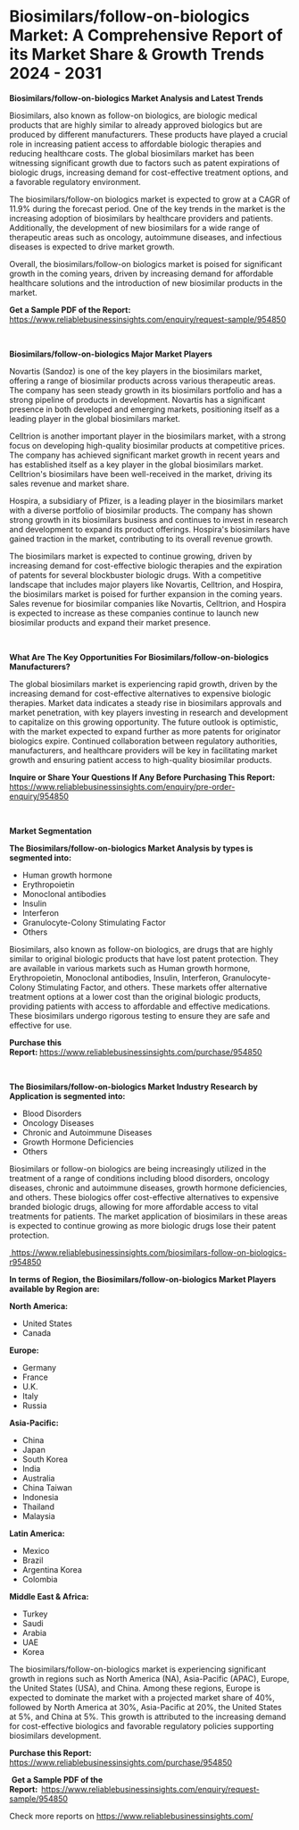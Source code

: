 <p><h1>Biosimilars/follow-on-biologics Market: A Comprehensive Report of its Market Share & Growth Trends 2024 - 2031</h1></p><p><strong>Biosimilars/follow-on-biologics Market Analysis and Latest Trends</strong></p>
<p><p>Biosimilars, also known as follow-on biologics, are biologic medical products that are highly similar to already approved biologics but are produced by different manufacturers. These products have played a crucial role in increasing patient access to affordable biologic therapies and reducing healthcare costs. The global biosimilars market has been witnessing significant growth due to factors such as patent expirations of biologic drugs, increasing demand for cost-effective treatment options, and a favorable regulatory environment.</p><p>The biosimilars/follow-on biologics market is expected to grow at a CAGR of 11.9% during the forecast period. One of the key trends in the market is the increasing adoption of biosimilars by healthcare providers and patients. Additionally, the development of new biosimilars for a wide range of therapeutic areas such as oncology, autoimmune diseases, and infectious diseases is expected to drive market growth.</p><p>Overall, the biosimilars/follow-on biologics market is poised for significant growth in the coming years, driven by increasing demand for affordable healthcare solutions and the introduction of new biosimilar products in the market.</p></p>
<p><strong>Get a Sample PDF of the Report:&nbsp;</strong> <a href="https://www.reliablebusinessinsights.com/enquiry/request-sample/954850">https://www.reliablebusinessinsights.com/enquiry/request-sample/954850</a></p>
<p>&nbsp;</p>
<p><strong>Biosimilars/follow-on-biologics Major Market Players</strong></p>
<p><p>Novartis (Sandoz) is one of the key players in the biosimilars market, offering a range of biosimilar products across various therapeutic areas. The company has seen steady growth in its biosimilars portfolio and has a strong pipeline of products in development. Novartis has a significant presence in both developed and emerging markets, positioning itself as a leading player in the global biosimilars market.</p><p>Celltrion is another important player in the biosimilars market, with a strong focus on developing high-quality biosimilar products at competitive prices. The company has achieved significant market growth in recent years and has established itself as a key player in the global biosimilars market. Celltrion's biosimilars have been well-received in the market, driving its sales revenue and market share.</p><p>Hospira, a subsidiary of Pfizer, is a leading player in the biosimilars market with a diverse portfolio of biosimilar products. The company has shown strong growth in its biosimilars business and continues to invest in research and development to expand its product offerings. Hospira's biosimilars have gained traction in the market, contributing to its overall revenue growth.</p><p>The biosimilars market is expected to continue growing, driven by increasing demand for cost-effective biologic therapies and the expiration of patents for several blockbuster biologic drugs. With a competitive landscape that includes major players like Novartis, Celltrion, and Hospira, the biosimilars market is poised for further expansion in the coming years. Sales revenue for biosimilar companies like Novartis, Celltrion, and Hospira is expected to increase as these companies continue to launch new biosimilar products and expand their market presence.</p></p>
<p>&nbsp;</p>
<p><strong>What Are The Key Opportunities For Biosimilars/follow-on-biologics Manufacturers?</strong></p>
<p><p>The global biosimilars market is experiencing rapid growth, driven by the increasing demand for cost-effective alternatives to expensive biologic therapies. Market data indicates a steady rise in biosimilars approvals and market penetration, with key players investing in research and development to capitalize on this growing opportunity. The future outlook is optimistic, with the market expected to expand further as more patents for originator biologics expire. Continued collaboration between regulatory authorities, manufacturers, and healthcare providers will be key in facilitating market growth and ensuring patient access to high-quality biosimilar products.</p></p>
<p><strong>Inquire or Share Your Questions If Any Before Purchasing This Report:</strong> <a href="https://www.reliablebusinessinsights.com/enquiry/pre-order-enquiry/954850">https://www.reliablebusinessinsights.com/enquiry/pre-order-enquiry/954850</a></p>
<p>&nbsp;</p>
<p><strong>Market Segmentation</strong></p>
<p><strong>The Biosimilars/follow-on-biologics Market Analysis by types is segmented into:</strong></p>
<p><ul><li>Human growth hormone</li><li>Erythropoietin</li><li>Monoclonal antibodies</li><li>Insulin</li><li>Interferon</li><li>Granulocyte-Colony Stimulating Factor</li><li>Others</li></ul></p>
<p><p>Biosimilars, also known as follow-on biologics, are drugs that are highly similar to original biologic products that have lost patent protection. They are available in various markets such as Human growth hormone, Erythropoietin, Monoclonal antibodies, Insulin, Interferon, Granulocyte-Colony Stimulating Factor, and others. These markets offer alternative treatment options at a lower cost than the original biologic products, providing patients with access to affordable and effective medications. These biosimilars undergo rigorous testing to ensure they are safe and effective for use.</p></p>
<p><strong>Purchase this Report:&nbsp;</strong><a href="https://www.reliablebusinessinsights.com/purchase/954850">https://www.reliablebusinessinsights.com/purchase/954850</a></p>
<p>&nbsp;</p>
<p><strong>The Biosimilars/follow-on-biologics Market Industry Research by Application is segmented into:</strong></p>
<p><ul><li>Blood Disorders</li><li>Oncology Diseases</li><li>Chronic and Autoimmune Diseases</li><li>Growth Hormone Deficiencies</li><li>Others</li></ul></p>
<p><p>Biosimilars or follow-on biologics are being increasingly utilized in the treatment of a range of conditions including blood disorders, oncology diseases, chronic and autoimmune diseases, growth hormone deficiencies, and others. These biologics offer cost-effective alternatives to expensive branded biologic drugs, allowing for more affordable access to vital treatments for patients. The market application of biosimilars in these areas is expected to continue growing as more biologic drugs lose their patent protection.</p></p>
<p><a href="https://www.reliablebusinessinsights.com/biosimilars-follow-on-biologics-r954850">&nbsp;https://www.reliablebusinessinsights.com/biosimilars-follow-on-biologics-r954850</a></p>
<p><strong>In terms of Region, the Biosimilars/follow-on-biologics Market Players available by Region are:</strong></p>
<p>
    <p> <strong> North America: </strong>
        <ul>
            <li>United States</li>
            <li>Canada</li>
        </ul>
        </p> 
    <p> <strong> Europe: </strong>
        <ul>
            <li>Germany</li>
            <li>France</li>
            <li>U.K.</li>
            <li>Italy</li>
            <li>Russia</li>
        </ul>
        </p> 
    <p> <strong> Asia-Pacific: </strong>
        <ul>
            <li>China</li>
            <li>Japan</li>
            <li>South Korea</li>
            <li>India</li>
            <li>Australia</li>
            <li>China Taiwan</li>
            <li>Indonesia</li>
            <li>Thailand</li>
            <li>Malaysia</li>
        </ul>
        </p> 
    <p> <strong> Latin America: </strong>
        <ul>
            <li>Mexico</li>
            <li>Brazil</li>
            <li>Argentina Korea</li>
            <li>Colombia</li>
        </ul>
        </p> 
    <p> <strong> Middle East & Africa: </strong>
        <ul>
            <li>Turkey</li>
            <li>Saudi</li>
            <li>Arabia</li>
            <li>UAE</li>
            <li>Korea</li>
        </ul>
    </p>
    </p>
<p><p>The biosimilars/follow-on-biologics market is experiencing significant growth in regions such as North America (NA), Asia-Pacific (APAC), Europe, the United States (USA), and China. Among these regions, Europe is expected to dominate the market with a projected market share of 40%, followed by North America at 30%, Asia-Pacific at 20%, the United States at 5%, and China at 5%. This growth is attributed to the increasing demand for cost-effective biologics and favorable regulatory policies supporting biosimilars development.</p></p>
<p><strong>Purchase this Report: </strong><a href="https://www.reliablebusinessinsights.com/purchase/954850">https://www.reliablebusinessinsights.com/purchase/954850</a></p>
<p>&nbsp;<strong>Get a Sample PDF of the Report:&nbsp;&nbsp;</strong><a href="https://www.reliablebusinessinsights.com/enquiry/request-sample/954850">https://www.reliablebusinessinsights.com/enquiry/request-sample/954850</a></p>
<p><strong></strong></p>
<p>Check more reports on <a href="https://www.reliablebusinessinsights.com/">https://www.reliablebusinessinsights.com/</a></p>